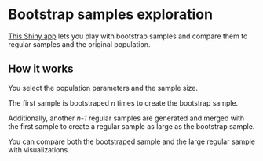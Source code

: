 # Bootstrap samples exploration
[This Shiny app](https://martes.shinyapps.io/bootstrap_samples/) lets you play with bootstrap samples and compare them to regular samples and the original population.

## How it works
You select the population parameters and the sample size.

The first sample is bootstraped _n_ times to create the bootstrap sample.

Additionally, another _n-1_ regular samples are generated and merged with the first sample to create a regular sample as large as the bootstrap sample.

You can compare both the bootstraped sample and the large regular sample with visualizations.
